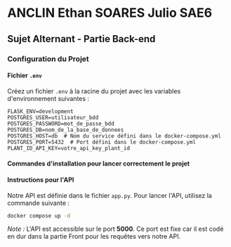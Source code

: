 # ANCLIN Ethan SOARES Julio SAE6

## Sujet Alternant - Partie Back-end

### Configuration du Projet

#### Fichier `.env`

Créez un fichier `.env` à la racine du projet avec les variables d'environnement suivantes :

```plaintext
FLASK_ENV=development
POSTGRES_USER=utilisateur_bdd
POSTGRES_PASSWORD=mot_de_passe_bdd
POSTGRES_DB=nom_de_la_base_de_donnees
POSTGRES_HOST=db  # Nom du service défini dans le docker-compose.yml
POSTGRES_PORT=5432  # Port défini dans le docker-compose.yml
PLANT_ID_API_KEY=votre_api_key_plant_id
``` 
#### Commandes d'installation pour lancer correctement le projet






#### Instructions pour l'API

Notre API est définie dans le fichier `app.py`. Pour lancer l'API, utilisez la commande suivante :

```bash
docker compose up -d
```

*Note :* L'API est accessible sur le port **5000**. Ce port est fixe car il est codé en dur dans la partie Front pour les requêtes vers notre API.



